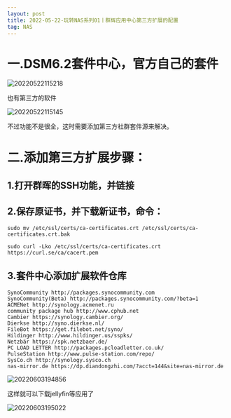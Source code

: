 ```yaml
---
layout: post
title: 2022-05-22-玩转NAS系列01丨群辉应用中心第三方扩展的配置
tag: NAS
---
```


# 一.DSM6.2套件中心，官方自己的套件

![20220522115218](https://cdn.jsdelivr.net/gh/luckykang/picture_bed/blogs_images/20220522115218.png)

也有第三方的软件

![20220522115145](https://cdn.jsdelivr.net/gh/luckykang/picture_bed/blogs_images/20220522115145.png)

不过功能不是很全，这时需要添加第三方社群套件源来解决。

# 二.添加第三方扩展步骤：

## 1.打开群晖的SSH功能，并链接

## 2.保存原证书，并下载新证书，命令：

```
sudo mv /etc/ssl/certs/ca-certificates.crt /etc/ssl/certs/ca-certificates.crt.bak

sudo curl -Lko /etc/ssl/certs/ca-certificates.crt https://curl.se/ca/cacert.pem
```

## 3.套件中心添加扩展软件仓库

```
SynoCommunity http://packages.synocommunity.com
SynoCommunity(Beta) http://packages.synocommunity.com/?beta=1
ACMENet http://synology.acmenet.ru
community package hub http://www.cphub.net
Cambier https://synology.cambier.org/
Dierkse http://syno.dierkse.nl/
FileBot https://get.filebot.net/syno/
Hildinger http://www.hildinger.us/sspks/
Netzbär https://spk.netzbaer.de/
PC LOAD LETTER http://packages.pcloadletter.co.uk/
PulseStation http://www.pulse-station.com/repo/
SysCo.ch http://synology.sysco.ch
nas-mirror.de https://dp.diandongzhi.com/?acct=144&site=nas-mirror.de
```

![20220603194856](https://cdn.jsdelivr.net/gh/luckykang/picture_bed/blogs_images/20220603194856.png)

这样就可以下载jellyfin等应用了

![20220603195022](https://cdn.jsdelivr.net/gh/luckykang/picture_bed/blogs_images/20220603195022.png)